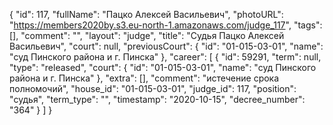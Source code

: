 {
    "id": 117,
    "fullName": "Пацко Алексей Васильевич",
    "photoURL": "https://members2020by.s3.eu-north-1.amazonaws.com/judge_117",
    "tags": [],
    "comment": "",
    "layout": "judge",
    "title": "Судья Пацко Алексей Васильевич",
    "court": null,
    "previousCourt": {
        "id": "01-015-03-01",
        "name": "суд Пинского района и г. Пинска"
    },
    "career": [
        {
            "id": 59291,
            "term": null,
            "type": "released",
            "court": {
                "id": "01-015-03-01",
                "name": "суд Пинского района и г. Пинска"
            },
            "extra": [],
            "comment": "истечение срока полномочий",
            "house_id": "01-015-03-01",
            "judge_id": 117,
            "position": "судья",
            "term_type": "",
            "timestamp": "2020-10-15",
            "decree_number": "364"
        }
    ]
}